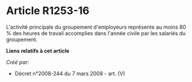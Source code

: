 # Article R1253-16

L'activité principale du groupement d'employeurs représente au moins 80 % des heures de travail accomplies dans l'année
civile par les salariés du groupement.

**Liens relatifs à cet article**

_Créé par_:

  - Décret n°2008-244 du 7 mars 2008 - art. (V)

